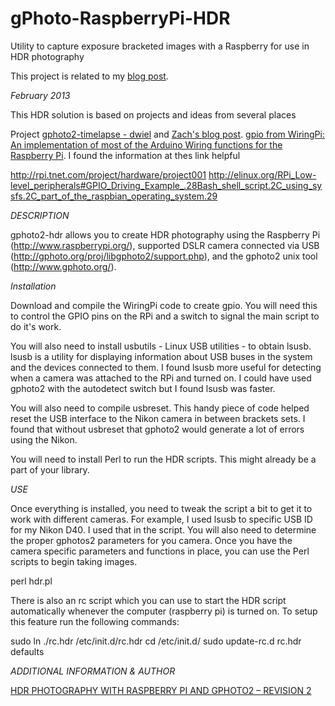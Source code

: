 gPhoto-RaspberryPi-HDR
======================

Utility to capture exposure bracketed images with a Raspberry for use in HDR photography

This project is related to my [blog post](http://islandinthenet.com/2013/02/18/hdr-photography-with-a-raspberry-pi/).

*February 2013*

This HDR solution is based on projects and ideas from several places

Project 
[gphoto2-timelapse - dwiel](https://github.com/dwiel) and [Zach's blog post](http://dwiel.net/blog/raspberry-pi-timelapse-camera/).
[gpio from WiringPi: An implementation of most of the Arduino Wiring functions for the Raspberry Pi](https://projects.drogon.net/raspberry-pi/wiringpi/).
I found the information at thes link helpful

http://rpi.tnet.com/project/hardware/project001
http://elinux.org/RPi_Low-level_peripherals#GPIO_Driving_Example_.28Bash_shell_script.2C_using_sysfs.2C_part_of_the_raspbian_operating_system.29

*DESCRIPTION*

gphoto2-hdr allows you to create HDR photography using the Raspberry Pi (http://www.raspberrypi.org/), supported DSLR camera connected via USB (http://gphoto.org/proj/libgphoto2/support.php), and the gphoto2 unix tool (http://www.gphoto.org/).

*Installation*

Download and compile the WiringPi code to create gpio. You will need this to control the GPIO pins on the RPi and a switch to signal the main script to do it's work.

You will also need to install usbutils - Linux USB utilities - to obtain lsusb.  lsusb  is  a utility for displaying information about USB buses in the system and the devices connected to them. I found lsusb more useful for detecting when a camera was attached to the RPi and turned on.  I could have used gphoto2 with the autodetect switch but I found lsusb was faster.

You will also need to compile usbreset.  This handy piece of code helped reset the USB interface to the Nikon camera in between brackets sets.  I found that without usbreset that gphoto2 would generate a lot of errors using the Nikon.

You will need to install Perl to run the HDR scripts.  This might already be a part of your library.

*USE*

Once everything is installed, you need to tweak the script a bit to get it to work with different cameras. For example, I used lsusb to specific USB ID for my Nikon D40.  I used that in the script.  You will also need to determine the proper gphotos2 parameters for you camera.  Once you have the camera specific parameters and functions in place, you can use the Perl scripts to begin taking images.

perl hdr.pl

There is also an rc script which you can use to start the HDR script automatically whenever the computer (raspberry pi) is turned on.  To setup this feature run the following commands:

sudo ln ./rc.hdr /etc/init.d/rc.hdr
cd /etc/init.d/
sudo update-rc.d rc.hdr defaults

*ADDITIONAL INFORMATION & AUTHOR*

[HDR PHOTOGRAPHY WITH RASPBERRY PI AND GPHOTO2 – REVISION 2](http://islandinthenet.com/2013/02/18/hdr-photography-with-a-raspberry-pi/)
